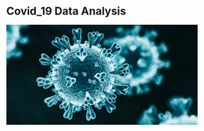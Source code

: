 # Covid_19 Data Analysis


![](https://raw.githubusercontent.com/gopisuthar/Covid_19/master/Images/COVID19.jpg)



